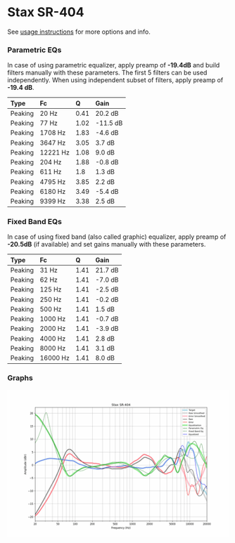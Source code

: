 # Stax SR-404
See [usage instructions](https://github.com/jaakkopasanen/AutoEq#usage) for more options and info.

### Parametric EQs
In case of using parametric equalizer, apply preamp of **-19.4dB** and build filters manually
with these parameters. The first 5 filters can be used independently.
When using independent subset of filters, apply preamp of **-19.4 dB**.

| Type    | Fc       |    Q | Gain     |
|:--------|:---------|:-----|:---------|
| Peaking | 20 Hz    | 0.41 | 20.2 dB  |
| Peaking | 77 Hz    | 1.02 | -11.5 dB |
| Peaking | 1708 Hz  | 1.83 | -4.6 dB  |
| Peaking | 3647 Hz  | 3.05 | 3.7 dB   |
| Peaking | 12221 Hz | 1.08 | 9.0 dB   |
| Peaking | 204 Hz   | 1.88 | -0.8 dB  |
| Peaking | 611 Hz   | 1.8  | 1.3 dB   |
| Peaking | 4795 Hz  | 3.85 | 2.2 dB   |
| Peaking | 6180 Hz  | 3.49 | -5.4 dB  |
| Peaking | 9399 Hz  | 3.38 | 2.5 dB   |

### Fixed Band EQs
In case of using fixed band (also called graphic) equalizer, apply preamp of **-20.5dB**
(if available) and set gains manually with these parameters.

| Type    | Fc       |    Q | Gain    |
|:--------|:---------|:-----|:--------|
| Peaking | 31 Hz    | 1.41 | 21.7 dB |
| Peaking | 62 Hz    | 1.41 | -7.0 dB |
| Peaking | 125 Hz   | 1.41 | -2.5 dB |
| Peaking | 250 Hz   | 1.41 | -0.2 dB |
| Peaking | 500 Hz   | 1.41 | 1.5 dB  |
| Peaking | 1000 Hz  | 1.41 | -0.7 dB |
| Peaking | 2000 Hz  | 1.41 | -3.9 dB |
| Peaking | 4000 Hz  | 1.41 | 2.8 dB  |
| Peaking | 8000 Hz  | 1.41 | 3.1 dB  |
| Peaking | 16000 Hz | 1.41 | 8.0 dB  |

### Graphs
![](./Stax%20SR-404.png)